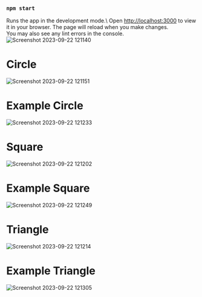### `npm start`

Runs the app in the development mode.\ Open [http://localhost:3000](http://localhost:3000) to view it in your browser.
The page will reload when you make changes.\
You may also see any lint errors in the console.
![Screenshot 2023-09-22 121140](https://github.com/KritSrilerk/ShaveArea/assets/144192522/5e11b929-a051-422f-97dc-cb36bb28d661)
# Circle
![Screenshot 2023-09-22 121151](https://github.com/KritSrilerk/ShaveArea/assets/144192522/20002123-b1ba-4d16-8629-3305390e9d1a)
# Example Circle
![Screenshot 2023-09-22 121233](https://github.com/KritSrilerk/ShaveArea/assets/144192522/100ea3d1-dfbc-4f28-a3db-84959d286b68)
# Square
![Screenshot 2023-09-22 121202](https://github.com/KritSrilerk/ShaveArea/assets/144192522/65405331-bd4f-4358-ae90-4ae8379364b5)
# Example Square
![Screenshot 2023-09-22 121249](https://github.com/KritSrilerk/ShaveArea/assets/144192522/4b3228ad-8be4-49fc-94ac-d7276686e8c8)
# Triangle 
![Screenshot 2023-09-22 121214](https://github.com/KritSrilerk/ShaveArea/assets/144192522/0bc8a7fc-30cb-4990-97c3-accfa5e1d852)
# Example Triangle
![Screenshot 2023-09-22 121305](https://github.com/KritSrilerk/ShaveArea/assets/144192522/107365e9-53a5-4930-b7fa-e23c3c22d8a6)
